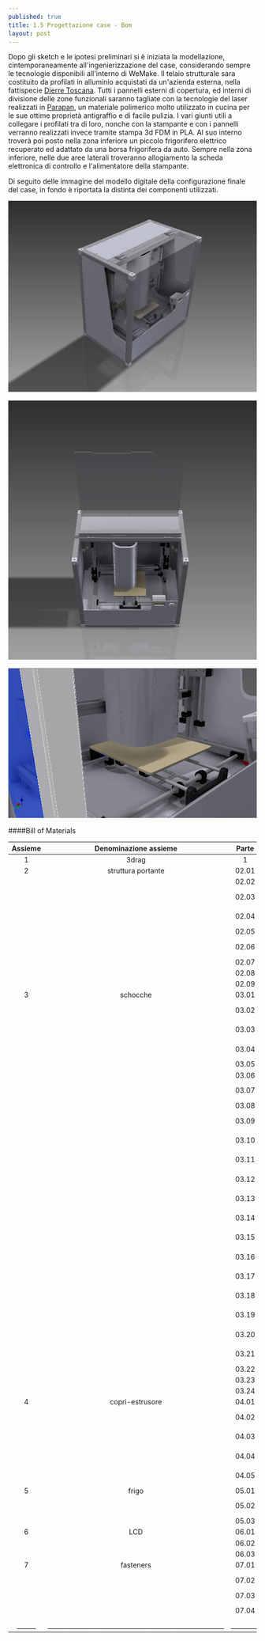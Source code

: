 ```yaml
---
published: true
title: 1.5 Progettazione case - Bom
layout: post
---
```


Dopo gli sketch e le ipotesi preliminari si è iniziata la modellazione, cintemporaneamente all'ingenierizzazione del case, considerando sempre le tecnologie disponibili all'interno di WeMake.
Il telaio strutturale sara costituito da profilati in alluminio acquistati da un'azienda esterna, nella fattispecie [Dierre Toscana](http://dierre.eu/profili-e-sistemi-modulari/comp-di-assemblaggio-br-span-per-profili-span).
Tutti i pannelli esterni di copertura, ed interni di divisione delle zone funzionali saranno tagliate con la tecnologie del laser realizzati in [Parapan](http://sadun.it/prodotti/parapan/), un materiale polimerico molto utilizzato in cucina per le sue ottime proprietà antigraffio e di facile pulizia.
I vari giunti utili a collegare i profilati tra di loro, nonche con la stampante e con i pannelli verranno realizzati invece tramite stampa 3d FDM in PLA. 
Al suo interno troverà poi posto nella zona inferiore un piccolo frigorifero elettrico recuperato ed adattato da una borsa frigorifera da auto. Sempre nella zona inferiore, nelle due aree laterali troveranno allogiamento la scheda elettronica di controllo e l'alimentatore della stampante.

Di seguito delle immagine del modello digitale della configurazione finale del case, in fondo è riportata la distinta dei componenti utilizzati.

![case1](https://raw.githubusercontent.com/Giuzzo/Giuzzo.github.io/master/link_img/31.JPG)

![case2](https://raw.githubusercontent.com/Giuzzo/Giuzzo.github.io/master/link_img/32.JPG)

![case3](https://raw.githubusercontent.com/Giuzzo/Giuzzo.github.io/master/link_img/33.JPG)

####Bill of Materials

| Assieme | Denominazione assieme | Parte | Denominazione| N° | M o B | Fornitore | Codice Fornitore | Dimensioni | Materiale | Lavorazione |
|:---------:|:--------------------------------:|:-------:|:---------------------------------:|:----------:|:-----------------:|:-----------------------------:|:------------------:|:------------:|:---------------:|:-------------:|
| 1       | 3drag                 | 1     | 3drag choko                     | 1  | B     | FuturaElettronica |                  |            |               |             |
| 2       | struttura portante    | 02.01 | profilati verticali             | 4  | B     | DierreToscana     | 01.30.30.2A      | L 620 mm   | alluminio     |             |
|         |                       | 02.02 | profilati orizzontali           | 3  | B     | DierreToscana     | 01.30.30.2A      | L 610 mm   | alluminio     |             |
|         |                       | 02.03 | profilati orizzontali/lato      | 4  | B     | DierreToscana     | 01.30.30.2A      | L 375 mm   | alluminio     |             |
|         |                       | 02.04 | profilati orizzontali/cave180   | 2  | B     | DierreToscana     | 01.30.30.2.180A  | L 610 mm   | alluminio     |             |
|         |                       | 02.05 | cerniere                        | 2  | B     | DierreToscana     | 15-163-00        |            | alluminio     |             |
|         |                       | 02.06 | profilati di collegamento 3drag | 4  | B     | DierreToscana     | 01-3030-4A       | L 136 mm   | alluminio     |             |
|         |                       | 02.07 | giunti angolari                 | 8  | M     |                    |                  |            | PLA           | 3d printing |
|         |                       | 02.08 | supporto piedini                | 4  | M     |                    |                  |            | PLA           | 3d printing |
|         |                       | 02.09 | piedini                         | 4  | M     | FuturaElettronica |                  |            |               |             |
| 3       | schocche              | 03.01 | blocco pannelli                 | 41 | M     |                    |                  |            | PLA           | 3d printing |
|         |                       | 03.02 | staffa angolare foro/foro       | 2  | M     |                    |                  |            | PLA           | 3d printing |
|         |                       | 03.03 | staffa angolare foro/dado       | 4  | M     |                    |                  |            | PLA           | 3d printing |
|         |                       | 03.04 | staffa angolare  dado/dado      | 6  | M     |                    |                  |            | PLA           | 3d printing |
|         |                       | 03.05 | giunto basso                    | 2  | M     |                    |                  |            | PLA           | 3d printing |
|         |                       | 03.06 | giunto basso mirror             | 2  | M     |                    |                  |            | PLA           | 3d printing |
|         |                       | 03.07 | fissaggio base inferiore        | 6  | M     |                    |                  |            | PLA           | 3d printing |
|         |                       | 03.08 | giunto a U superiore            | 2  | M     |                    |                  |            | PLA           | 3d printing |
|         |                       | 03.09 | pannello piano inferiore        | 1  | M     |                    |                  |            | parapan 5mm   | laser cut   |
|         |                       | 03.10 | pannello superiore              | 1  | M     |                    |                  |            | parapan 5mm   | laser cut   |
|         |                       | 03.11 | pannello posteriore             | 1  | M     |                    |                  |            | parapan 5mm   | laser cut   |
|         |                       | 03.12 | piano superiore fisso           | 2  | M     |                    |                  |            | parapan 5mm   | laser cut   |
|         |                       | 03.13 | binario piano superiore         | 2  | M     |                    |                  |            | parapan 5mm   | laser cut   |
|         |                       | 03.14 | piano superiore scorrevole      | 1  | M     |                    |                  |            | parapan 5mm   | laser cut   |
|         |                       | 03.15 | sponda divisoria frigo          | 1  | M     |                    |                  |            | parapan 5mm   | laser cut   |
|         |                       | 03.16 | sponda divisoria laterale       | 2  | M     |                    |                  |            | parapan 5mm   | laser cut   |
|         |                       | 03.17 | pannello opaco destro           | 1  | M     |                    |                  |            | parapan 5mm   | laser cut   |
|         |                       | 03.18 | pannello opaco sinistro         | 1  | M     |                    |                  |            | parapan 5mm   | laser cut   |
|         |                       | 03.19 | pannello frontale               | 1  | M     |                    |                  |            | parapan 5mm   | laser cut   |
|         |                       | 03.20 | pannello trasparente destro     | 1  | M     |                    |                  |            | plexy 3mm     | laser cut   |
|         |                       | 03.21 | pannello trasparente sinistro   | 1  | M     |                    |                  |            | plexy 3mm     | laser cut   |
|         |                       | 03.22 | sportello front                 | 1  | M     |                    |                  |            | plexy 3mm     | laser cut   |
|         |                       | 03.23 | sportello up                    | 1  | M     |                    |                  |            | plexy 5mm     | laser cut   |
|         |                       | 03.24 | saette sportello                | 2  | M     |                    |                  |            | plexy 5mm     | laser cut   |
| 4       | copri-estrusore       | 04.01 | dima estrusore                  | 3  | M     |                    |                  |            | PLA           | 3d printing |
|         |                       | 04.02 | copri-estrusore                 | 1  | M     |                    |                  |            | parapan 5mm   | laser cut   |
|         |                       | 04.03 | retro copri-estrusore           | 1  | M     |                    |                  |            | parapan 5mm   | laser cut   |
|         |                       | 04.04 | fissaggio copri-estrusore       | 2  | M     |                    |                  |            | PLA           | 3d printing |
|         |                       | 04.05 | magneti copri-estrusore         | 4  | B     | WeMake             |                  |            |               |             |
| 5       | frigo                 | 05.01 | frigo                           | 1  | B     | Lidl               |                  |            |               |             |
|         |                       | 05.02 | blocco frigo                    | 1  | M     |                    |                  |            | parapan 5mm   | laser cut   |
|         |                       | 05.03 | convogliatore frigo             | 1  | M     |                    |                  |            | PLA           | 3d printing |
| 6       | LCD                   | 06.01 | blocco 1LCD                     | 1  | M     |                    |                  |            | PLA           | 3d printing |
|         |                       | 06.02 | blocco 2LCD                     | 1  | M     |                    |                  |            | PLA           | 3d printing |
|         |                       | 06.03 | manopola LCD                    | 1  | M     |                    |                  |            | PLA           | 3d printing |
| 7       | fasteners             | 07.01 | cursori a martello              | 73 | B (M) | DierreToscana     | 26-070-00        |            | alluminio/PLA |             |
|         |                       | 07.02 | viti M6 testa bombata           | 41 | B     | Borchiola          |                  | L 18 mm    |               |             |
|         |                       | 07.03 | viti M8                         | 22 | B     | Borchiola          |                  |            |               |             |
|         |                       | 07.04 | viti M6 testa bombata           |    |       | Borchiola          |                  | L12mm      | 
|______|________________________________________________________|_________|_____________________|______|_________|____________________________________|____________|___________|______________|________________|